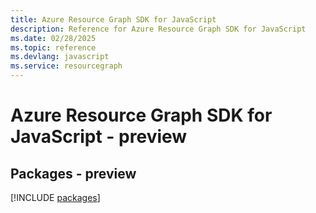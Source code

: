 ```yaml
---
title: Azure Resource Graph SDK for JavaScript
description: Reference for Azure Resource Graph SDK for JavaScript
ms.date: 02/28/2025
ms.topic: reference
ms.devlang: javascript
ms.service: resourcegraph
---
```

# Azure Resource Graph SDK for JavaScript - preview
## Packages - preview
[!INCLUDE [packages](resource-graph-index.md)]